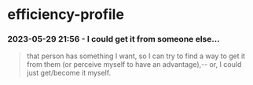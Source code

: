 # efficiency-profile

### 2023-05-29 21:56 - I could get it from someone else...

> that person has something I want, so I can try to find a way to get it from them (or perceive myself to have an advantage),-- or, I could just get/become it myself.
